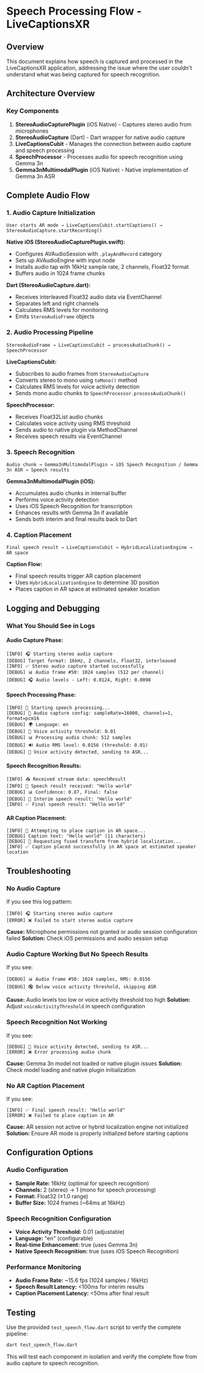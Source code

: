 # Speech Processing Flow - LiveCaptionsXR

## Overview
This document explains how speech is captured and processed in the LiveCaptionsXR application, addressing the issue where the user couldn't understand what was being captured for speech recognition.

## Architecture Overview

### Key Components
1. **StereoAudioCapturePlugin** (iOS Native) - Captures stereo audio from microphones
2. **StereoAudioCapture** (Dart) - Dart wrapper for native audio capture
3. **LiveCaptionsCubit** - Manages the connection between audio capture and speech processing
4. **SpeechProcessor** - Processes audio for speech recognition using Gemma 3n
5. **Gemma3nMultimodalPlugin** (iOS Native) - Native implementation of Gemma 3n ASR

## Complete Audio Flow

### 1. Audio Capture Initialization
```
User starts AR mode → LiveCaptionsCubit.startCaptions() → StereoAudioCapture.startRecording()
```

**Native iOS (StereoAudioCapturePlugin.swift):**
- Configures AVAudioSession with `.playAndRecord` category
- Sets up AVAudioEngine with input node
- Installs audio tap with 16kHz sample rate, 2 channels, Float32 format
- Buffers audio in 1024 frame chunks

**Dart (StereoAudioCapture.dart):**
- Receives interleaved Float32 audio data via EventChannel
- Separates left and right channels
- Calculates RMS levels for monitoring
- Emits `StereoAudioFrame` objects

### 2. Audio Processing Pipeline
```
StereoAudioFrame → LiveCaptionsCubit → processAudioChunk() → SpeechProcessor
```

**LiveCaptionsCubit:**
- Subscribes to audio frames from `StereoAudioCapture`
- Converts stereo to mono using `toMono()` method
- Calculates RMS levels for voice activity detection
- Sends mono audio chunks to `SpeechProcessor.processAudioChunk()`

**SpeechProcessor:**
- Receives Float32List audio chunks
- Calculates voice activity using RMS threshold
- Sends audio to native plugin via MethodChannel
- Receives speech results via EventChannel

### 3. Speech Recognition
```
Audio chunk → Gemma3nMultimodalPlugin → iOS Speech Recognition / Gemma 3n ASR → Speech results
```

**Gemma3nMultimodalPlugin (iOS):**
- Accumulates audio chunks in internal buffer
- Performs voice activity detection
- Uses iOS Speech Recognition for transcription
- Enhances results with Gemma 3n if available
- Sends both interim and final results back to Dart

### 4. Caption Placement
```
Final speech result → LiveCaptionsCubit → HybridLocalizationEngine → AR space
```

**Caption Flow:**
- Final speech results trigger AR caption placement
- Uses `HybridLocalizationEngine` to determine 3D position
- Places caption in AR space at estimated speaker location

## Logging and Debugging

### What You Should See in Logs

#### Audio Capture Phase:
```
[INFO] 🎧 Starting stereo audio capture
[DEBUG] Target format: 16kHz, 2 channels, Float32, interleaved
[INFO] ✅ Stereo audio capture started successfully
[DEBUG] 📊 Audio frame #50: 1024 samples (512 per channel)
[DEBUG] 🎧 Audio levels - Left: 0.0124, Right: 0.0098
```

#### Speech Processing Phase:
```
[INFO] 🎤 Starting speech processing...
[DEBUG] 🔧 Audio capture config: sampleRate=16000, channels=1, format=pcm16
[DEBUG] 🌍 Language: en
[DEBUG] 🎯 Voice activity threshold: 0.01
[DEBUG] 📊 Processing audio chunk: 512 samples
[DEBUG] 🔊 Audio RMS level: 0.0156 (threshold: 0.01)
[DEBUG] 🎯 Voice activity detected, sending to ASR...
```

#### Speech Recognition Results:
```
[INFO] 📥 Received stream data: speechResult
[INFO] 🎤 Speech result received: "Hello world"
[DEBUG] 📊 Confidence: 0.87, Final: false
[DEBUG] 🔄 Interim speech result: "Hello world"
[INFO] ✅ Final speech result: "Hello world"
```

#### AR Caption Placement:
```
[INFO] 🎯 Attempting to place caption in AR space...
[DEBUG] Caption text: "Hello world" (11 characters)
[DEBUG] 🔄 Requesting fused transform from hybrid localization...
[INFO] ✅ Caption placed successfully in AR space at estimated speaker location
```

## Troubleshooting

### No Audio Capture
If you see this log pattern:
```
[INFO] 🎧 Starting stereo audio capture
[ERROR] ❌ Failed to start stereo audio capture
```
**Cause:** Microphone permissions not granted or audio session configuration failed
**Solution:** Check iOS permissions and audio session setup

### Audio Capture Working But No Speech Results
If you see:
```
[DEBUG] 📊 Audio frame #50: 1024 samples, RMS: 0.0156
[DEBUG] 🔇 Below voice activity threshold, skipping ASR
```
**Cause:** Audio levels too low or voice activity threshold too high
**Solution:** Adjust `voiceActivityThreshold` in speech configuration

### Speech Recognition Not Working
If you see:
```
[DEBUG] 🎯 Voice activity detected, sending to ASR...
[ERROR] ❌ Error processing audio chunk
```
**Cause:** Gemma 3n model not loaded or native plugin issues
**Solution:** Check model loading and native plugin initialization

### No AR Caption Placement
If you see:
```
[INFO] ✅ Final speech result: "Hello world"
[ERROR] ❌ Failed to place caption in AR
```
**Cause:** AR session not active or hybrid localization engine not initialized
**Solution:** Ensure AR mode is properly initialized before starting captions

## Configuration Options

### Audio Configuration
- **Sample Rate:** 16kHz (optimal for speech recognition)
- **Channels:** 2 (stereo) → 1 (mono for speech processing)
- **Format:** Float32 (±1.0 range)
- **Buffer Size:** 1024 frames (~64ms at 16kHz)

### Speech Recognition Configuration
- **Voice Activity Threshold:** 0.01 (adjustable)
- **Language:** "en" (configurable)
- **Real-time Enhancement:** true (uses Gemma 3n)
- **Native Speech Recognition:** true (uses iOS Speech Recognition)

### Performance Monitoring
- **Audio Frame Rate:** ~15.6 fps (1024 samples / 16kHz)
- **Speech Result Latency:** <100ms for interim results
- **Caption Placement Latency:** <50ms after final result

## Testing

Use the provided `test_speech_flow.dart` script to verify the complete pipeline:

```bash
dart test_speech_flow.dart
```

This will test each component in isolation and verify the complete flow from audio capture to speech recognition.